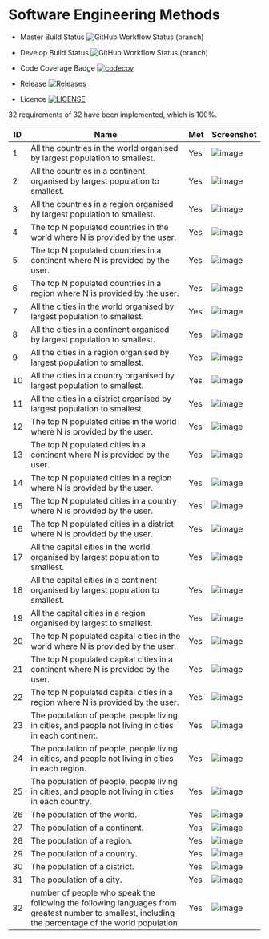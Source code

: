 # Software Engineering Methods
- Master Build Status ![GitHub Workflow Status (branch)](https://img.shields.io/github/workflow/status/Stefan-Humpelstetter/sem/Sem/master?style=flat-square)

- Develop Build Status ![GitHub Workflow Status (branch)](https://img.shields.io/github/workflow/status/Stefan-Humpelstetter/sem/Sem/develop?style=flat-square)

- Code Coverage Badge [![codecov](https://codecov.io/gh/Stefan-Humpelstetter/sem/branch/master/graph/badge.svg?token=C56VZEBHMV)](https://codecov.io/gh/Stefan-Humpelstetter/sem)

- Release [![Releases](https://img.shields.io/github/release/Stefan-Humpelstetter/sem/all.svg?style=flat-square)](https://github.com/Stefan-Humpelstetter/sem/releases) 

- Licence [![LICENSE](https://img.shields.io/github/license/Stefan-Humpelstetter/sem.svg?style=flat-square)](https://github.com/Stefan-Humpelstetter/sem/blob/master/LICENSE)

32 requirements of 32 have been implemented, which is 100%.

| ID  | Name                                                                                              | Met  | Screenshot |
|-----|---------------------------------------------------------------------------------------------------|------|------------|
| 1   | All the countries in the world organised by largest population to smallest.| Yes | ![image](https://user-images.githubusercontent.com/97813028/165501537-82583834-be92-4366-8e1d-5c5bf5c01853.png) |
| 2   | All the countries in a continent organised by largest population to smallest.| Yes | ![image](https://user-images.githubusercontent.com/70952108/165298783-3240d38a-bcac-4996-a76f-6a02f3dc695c.png) |
| 3   | All the countries in a region organised by largest population to smallest.| Yes | ![image](https://user-images.githubusercontent.com/70952108/165298888-224f2ffe-7888-4fad-850a-59b944daba3e.png) |
| 4   | The top N populated countries in the world where N is provided by the user.| Yes | ![image](https://user-images.githubusercontent.com/70952108/165295875-1fdbd050-d5ab-440c-93ef-1b7a60f6826b.png) |
| 5   | The top N populated countries in a continent where N is provided by the user.| Yes | ![image](https://user-images.githubusercontent.com/70952108/165295950-4a74b550-6d7b-4da4-ab11-a05127638309.png) |
| 6   | The top N populated countries in a region where N is provided by the user.| Yes | ![image](https://user-images.githubusercontent.com/70952108/165297086-6816f2a1-8ff6-4f47-872f-e5ed2a0455ab.png) |
| 7   | All the cities in the world organised by largest population to smallest.| Yes | ![image](https://user-images.githubusercontent.com/70952108/165307340-d5f353c1-c43c-41b8-8d70-a84c14314837.png) |
| 8   | All the cities in a continent organised by largest population to smallest.| Yes | ![image](https://user-images.githubusercontent.com/70952108/165542326-b35a60ed-a8e8-438f-93c0-fbffaa22a720.png) |
| 9   | All the cities in a region organised by largest population to smallest.| Yes | ![image](https://user-images.githubusercontent.com/70952108/165306818-bdc49f7e-7948-4c21-ab94-9c60963172d8.png) |
| 10  | All the cities in a country organised by largest population to smallest.| Yes | ![image](https://user-images.githubusercontent.com/97813028/165507848-eb94f9cc-8876-47eb-85e8-7baa73035fb2.png) |
| 11  | All the cities in a district organised by largest population to smallest.| Yes | ![image](https://user-images.githubusercontent.com/97813028/165511047-44ecc2e1-4d8c-4c1b-ae64-0fe63ac39d83.png) |
| 12  | The top N populated cities in the world where N is provided by the user.| Yes | ![image](https://user-images.githubusercontent.com/70952108/165297205-c404e246-4315-423d-9c2e-8a37bb1e2c34.png) |
| 13  | The top N populated cities in a continent where N is provided by the user.| Yes | ![image](https://user-images.githubusercontent.com/70952108/165297297-2962e928-7764-4f7f-b2c4-8e4c0cf413c9.png) |
| 14  | The top N populated cities in a region where N is provided by the user.| Yes | ![image](https://user-images.githubusercontent.com/70952108/165297439-11844aa3-5923-49c5-a05d-2e74971cbeeb.png) |
| 15  | The top N populated cities in a country where N is provided by the user.| Yes | ![image](https://user-images.githubusercontent.com/70952108/165297504-e071fb0f-00c0-45f6-87e4-88e20515b8c4.png) |
| 16  | The top N populated cities in a district where N is provided by the user.| Yes | ![image](https://user-images.githubusercontent.com/70952108/165297580-49b22da6-0522-4c8c-87ca-8c858e8eb41b.png) |
| 17  | All the capital cities in the world organised by largest population to smallest.| Yes | ![image](https://user-images.githubusercontent.com/70952108/165555238-334f0d9c-e5b6-46e1-8c2d-693ab1b801c0.png) |
| 18  | All the capital cities in a continent organised by largest population to smallest.| Yes | ![image](https://user-images.githubusercontent.com/70952108/165555519-2f8e0279-182c-483b-b592-a305dac46382.png) |
| 19  | All the capital cities in a region organised by largest to smallest.| Yes | ![image](https://user-images.githubusercontent.com/70952108/165298424-6618e7d1-f94b-48f1-a59d-3a881714247c.png) |
| 20  | The top N populated capital cities in the world where N is provided by the user.| Yes | ![image](https://user-images.githubusercontent.com/70952108/165297749-349ef543-3969-499d-b3f8-bc7422a10f4d.png) |
| 21  | The top N populated capital cities in a continent where N is provided by the user.| Yes | ![image](https://user-images.githubusercontent.com/70952108/165308309-853359a5-4ca7-43e3-8b0b-24b9f5025c5c.png) |
| 22  | The top N populated capital cities in a region where N is provided by the user.| Yes | ![image](https://user-images.githubusercontent.com/70952108/165298049-63f73fae-3690-48b6-b896-ce59152284f9.png) |
| 23  | The population of people, people living in cities, and people not living in cities in each continent. | Yes | ![image](https://user-images.githubusercontent.com/70952108/165295521-6bc62890-14a2-4986-9d2e-5e3a33426399.png) |
| 24  | The population of people, people living in cities, and people not living in cities in each region.| Yes | ![image](https://user-images.githubusercontent.com/70952108/165295606-617f257a-bc0e-40d1-a4d9-4176438e52d3.png) |
| 25  | The population of people, people living in cities, and people not living in cities in each country.| Yes | ![image](https://user-images.githubusercontent.com/70952108/165295655-7eca635e-f06b-4180-ae07-f48aefa55828.png) |
| 26  | The population of the world.| Yes | ![image](https://user-images.githubusercontent.com/70952108/165295317-2516a2bb-601a-44e4-af15-45f61a88c4b7.png) |
| 27  | The population of a continent.| Yes | ![image](https://user-images.githubusercontent.com/70952108/165295134-6ad66d07-ad81-43d1-b780-8c7333cb221e.png) |
| 28  | The population of a region.| Yes | ![image](https://user-images.githubusercontent.com/70952108/165295337-f56db3a0-93d9-4e2b-b1db-a4bb15abe064.png) |
| 29  | The population of a country.| Yes | ![image](https://user-images.githubusercontent.com/70952108/165295250-1e41b03a-be5a-47d9-8bb4-9216b4fe90eb.png) |
| 30  | The population of a district.| Yes | ![image](https://user-images.githubusercontent.com/70952108/165295292-cba2e6d7-2c66-476e-b46c-1fd3e88185ce.png) |
| 31  | The population of a city.| Yes | ![image](https://user-images.githubusercontent.com/70952108/165295358-f3521291-51af-46c3-a56f-7a8b40e48d20.png) |
| 32  | number of people who speak the following the following languages from greatest number to smallest, including the percentage of the world population| Yes | ![image](https://user-images.githubusercontent.com/70952108/165294886-f1cd2281-f952-43f9-a9dc-af0a64039368.png) |








